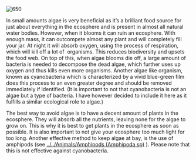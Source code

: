 ![650](1c9299d48a8a4a8617bf3e1bfdb27063.png)

In small amounts algae is very beneficial as it’s a brilliant food source for just about everything in the ecosphere and is present in almost all natural water bodies. However, when it blooms it can ruin an ecosphere. With enough mass, it can outcompete almost any plant and will completely fill your jar. At night it will absorb oxygen, using the process of respiration, which will kill off a lot of  organisms. This reduces biodiversity and upsets the food web. On top of this, when algae blooms die off, a large amount of bacteria is needed to decompose the dead algae, which further uses up oxygen and thus kills even more organisms. Another algae like organism, known as cyanobacteria which is characterized by a vivid blue-green film does this process to an even greater degree and should be removed immediately if identified. (It is important to not that cyanobacteria is not an algae but a type of bacteria. I have however decided to include it here as it fulfills a similar ecological role to algae.)

The best way to avoid algae is to have a decent amount of plants in the ecosphere. They will absorb all the nutrients, leaving none for the algae to grow on. This is why it is best to get plants in the ecosphere as soon as possible. It is also important to not give your ecosphere too much light for too long. Another effective method to keep algae at bay, is the use of amphipods (see [../../Animals/Amphipods (Amphipoda sp)](../../Animals/Amphipods%20(Amphipoda%20sp)) ). Please note that this is not effective against cyanobacteria.